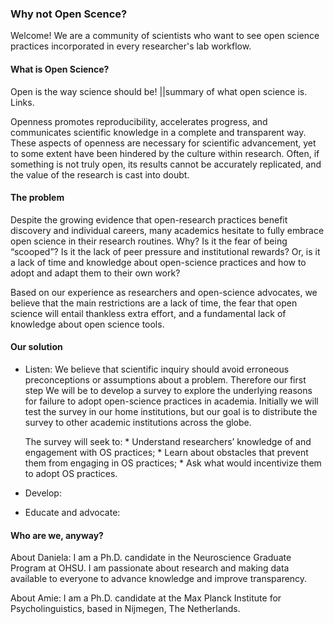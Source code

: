 ### Why not Open Scence?

Welcome! We are a community of scientists who want to see open science practices incorporated in every researcher's lab workflow. 

#### What is Open Science? 
Open is the way science should be! ||summary of what open science is. Links.

Openness promotes reproducibility, accelerates progress, and communicates scientific knowledge in a complete and transparent way. These aspects of openness are necessary for scientific advancement, yet to some extent have been hindered by the culture within research. Often, if something is not truly open, its results cannot be accurately replicated, and the value of the research is cast into doubt.


#### The problem

Despite the growing evidence that open-research practices benefit discovery and individual careers, many academics hesitate to fully embrace open science in their research routines. Why? Is it the fear of being “scooped”? Is it the lack of peer pressure and institutional rewards? Or, is it a lack of time and knowledge about open-science practices and how to adopt and adapt them to their own work? 

Based on our experience as researchers and open-science advocates, we believe that the main restrictions are a lack of time, the fear that open science will entail thankless extra effort, and a fundamental lack of knowledge about open science tools.

#### Our solution

* Listen: We believe that scientific inquiry should avoid erroneous preconceptions or assumptions about a problem. Therefore our first step We will be to develop a survey to explore the underlying reasons for failure to adopt open-science practices in academia. Initially we will test the survey in our home institutions, but our goal is to distribute the survey to other academic institutions across the globe.

     The survey will seek to:
             * Understand researchers’ knowledge of and engagement with OS practices; 
             * Learn about obstacles that prevent them from engaging in OS practices; 
             * Ask what would incentivize them to adopt OS practices.

* Develop:

* Educate and advocate:

#### Who are we, anyway?
About Daniela: I am a Ph.D. candidate in the Neuroscience Graduate Program at OHSU. I am passionate about research and making data available to everyone to advance knowledge and improve transparency. 

About Amie: I am a Ph.D. candidate at the Max Planck Institute for Psycholinguistics, based in Nijmegen, The Netherlands.





